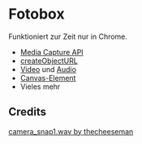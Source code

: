 Fotobox
=======

Funktioniert zur Zeit nur in Chrome.

* [Media Capture API](http://www.w3.org/TR/mediacapture-streams/)
* [createObjectURL](http://www.w3.org/TR/FileAPI/#dfn-createObjectURL)
* [Video](http://www.whatwg.org/specs/web-apps/current-work/multipage/the-video-element.html#the-video-element) und [Audio](http://www.whatwg.org/specs/web-apps/current-work/multipage/the-video-element.html#the-audio-element)
* [Canvas-Element](http://www.whatwg.org/specs/web-apps/current-work/multipage/the-canvas-element.html)
* Vieles mehr


Credits
-------

[camera_snap1.wav by thecheeseman](http://freesound.org/people/thecheeseman/sounds/51360/)